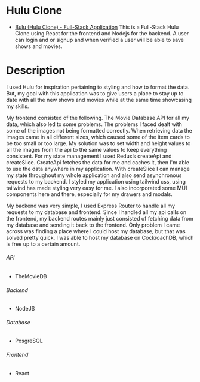 # Hulu Clone
- [Bulu (Hulu Clone) - Full-Stack Application](https://bulu.onrender.com/Home)
This is a Full-Stack Hulu Clone using React for the frontend and Nodejs for the backend. A user can login and or signup and when verified a user will be able to save shows and movies. 

# Description
I used Hulu for inspiration pertaining to styling and how to format the data. But, my goal with this application was to give users a place to stay up to date with all the new shows and movies while at the same time showcasing my skills.

My frontend consisted of the following. The Movie Database API for all my data, which also led to some problems. The problems I faced dealt with some of the images not being formatted correctly. When retrieving data the images came in all different sizes, which caused some of the item cards to be too small or too large. My solution was to set width and height values to all the images from the api to the same values to keep everything consistent. For my state management I used Redux’s createApi and createSlice. CreateApi fetches the data for me and caches it, then I'm able to use the data anywhere in my application. With createSlice I can manage my state throughout my whole application and also send asynchronous requests to my backend. I styled my application using tailwind css, using tailwind has made styling very easy for me. I also incorporated some MUI components here and there, especially for my drawers and modals.


My backend was very simple, I used Express Router to handle all my requests to my database and frontend. Since I handled all my api calls on the frontend, my backend routes mainly just consisted of fetching data from my database and sending it back to the frontend. Only problem I came across was finding a place where I could host my database, but that was solved pretty quick. I was able to host my database on CockroachDB, which is free up to a certain amount.




###### API
- TheMovieDB

###### Backend
- NodeJS

###### Database
- PosgreSQL

###### Frontend
- React